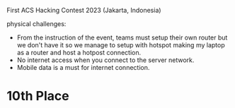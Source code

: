 First ACS Hacking Contest 2023 (Jakarta, Indonesia)

physical challenges:
- From the instruction of the event, teams must setup their own router but we don't have it so we manage to setup with hotspot making my laptop as a router and host a hotpost connection.
- No internet access when you connect to the server network.
- Mobile data is a must for internet connection.

# 10th Place
